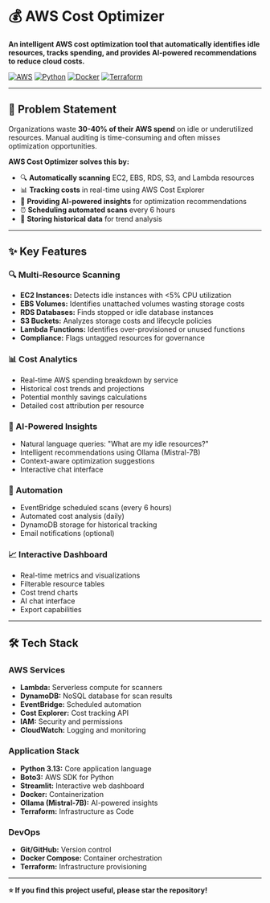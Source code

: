 # 💰 AWS Cost Optimizer

**An intelligent AWS cost optimization tool that automatically identifies idle resources, tracks spending, and provides AI-powered recommendations to reduce cloud costs.**

[![AWS](https://img.shields.io/badge/AWS-Lambda%20%7C%20DynamoDB%20%7C%20EventBridge-orange)](https://aws.amazon.com/)
[![Python](https://img.shields.io/badge/Python-3.13-blue)](https://www.python.org/)
[![Docker](https://img.shields.io/badge/Docker-Enabled-blue)](https://www.docker.com/)
[![Terraform](https://img.shields.io/badge/Terraform-IaC-purple)](https://www.terraform.io/)


---

## 🎯 Problem Statement

Organizations waste **30-40% of their AWS spend** on idle or underutilized resources. Manual auditing is time-consuming and often misses optimization opportunities.

**AWS Cost Optimizer solves this by:**
- 🔍 **Automatically scanning** EC2, EBS, RDS, S3, and Lambda resources
- 📊 **Tracking costs** in real-time using AWS Cost Explorer
- 🤖 **Providing AI-powered insights** for optimization recommendations
- ⏰ **Scheduling automated scans** every 6 hours
- 💾 **Storing historical data** for trend analysis

---

## ✨ Key Features

### 🔍 Multi-Resource Scanning
- **EC2 Instances:** Detects idle instances with <5% CPU utilization
- **EBS Volumes:** Identifies unattached volumes wasting storage costs
- **RDS Databases:** Finds stopped or idle database instances
- **S3 Buckets:** Analyzes storage costs and lifecycle policies
- **Lambda Functions:** Identifies over-provisioned or unused functions
- **Compliance:** Flags untagged resources for governance

### 📊 Cost Analytics
- Real-time AWS spending breakdown by service
- Historical cost trends and projections
- Potential monthly savings calculations
- Detailed cost attribution per resource

### 🤖 AI-Powered Insights
- Natural language queries: "What are my idle resources?"
- Intelligent recommendations using Ollama (Mistral-7B)
- Context-aware optimization suggestions
- Interactive chat interface

### 🚀 Automation
- EventBridge scheduled scans (every 6 hours)
- Automated cost analysis (daily)
- DynamoDB storage for historical tracking
- Email notifications (optional)

### 📈 Interactive Dashboard
- Real-time metrics and visualizations
- Filterable resource tables
- Cost trend charts
- AI chat interface
- Export capabilities

---

## 🛠️ Tech Stack

### AWS Services
- **Lambda:** Serverless compute for scanners
- **DynamoDB:** NoSQL database for scan results
- **EventBridge:** Scheduled automation
- **Cost Explorer:** Cost tracking API
- **IAM:** Security and permissions
- **CloudWatch:** Logging and monitoring

### Application Stack
- **Python 3.13:** Core application language
- **Boto3:** AWS SDK for Python
- **Streamlit:** Interactive web dashboard
- **Docker:** Containerization
- **Ollama (Mistral-7B):** AI-powered insights
- **Terraform:** Infrastructure as Code

### DevOps
- **Git/GitHub:** Version control
- **Docker Compose:** Container orchestration
- **Terraform:** Infrastructure provisioning

---
**⭐ If you find this project useful, please star the repository!**